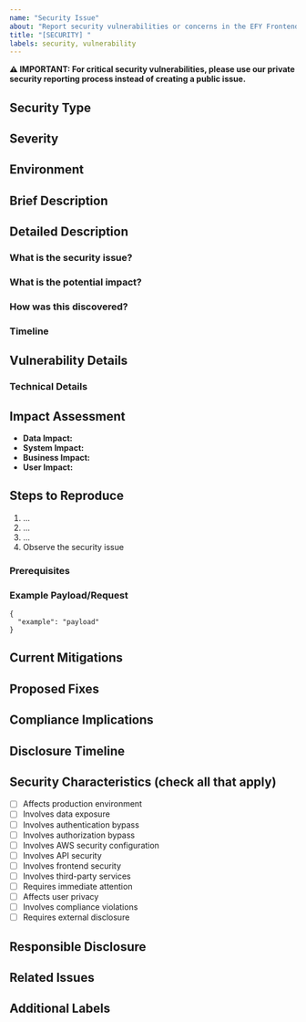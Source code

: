 ```yaml
---
name: "Security Issue"
about: "Report security vulnerabilities or concerns in the EFY Frontend platform"
title: "[SECURITY] "
labels: security, vulnerability
---
```


**⚠️ IMPORTANT: For critical security vulnerabilities, please use our private security reporting process instead of creating a public issue.**

## Security Type
<!-- e.g., Authentication, Authorization, Data Exposure, AWS Security, API Security, etc. -->

## Severity
<!-- Critical, High, Medium, Low -->

## Environment
<!-- Production, Staging, Development, All Environments, Local Development -->

## Brief Description
<!-- A concise summary of the security issue -->

## Detailed Description
### What is the security issue?
<!-- Describe the security vulnerability or concern in detail -->

### What is the potential impact?
<!-- Describe the potential impact on users, data, or systems -->

### How was this discovered?
<!-- How was this security issue found? -->

### Timeline
<!-- When was this issue discovered? Is it currently being exploited? -->

## Vulnerability Details
### Technical Details
<!-- Type of vulnerability, affected components, attack vector, proof of concept, etc. -->

## Impact Assessment
- **Data Impact:** <!-- What data could be exposed? How sensitive? How many users? -->
- **System Impact:** <!-- What systems or AWS resources could be compromised? -->
- **Business Impact:** <!-- Business, compliance, or reputational risks? -->
- **User Impact:** <!-- How could users be affected? -->

## Steps to Reproduce
1. ...
2. ...
3. ...
4. Observe the security issue

### Prerequisites
<!-- Required access, user role, data, tools, etc. -->

### Example Payload/Request
```
{
  "example": "payload"
}
```

## Current Mitigations
<!-- Describe any current security measures or mitigations -->

## Proposed Fixes
<!-- Suggest potential fixes or mitigation strategies -->

## Compliance Implications
<!-- Data protection regulations, industry standards, internal policies -->

## Disclosure Timeline
<!-- Discovery, reporting, remediation, public disclosure dates -->

## Security Characteristics (check all that apply)
- [ ] Affects production environment
- [ ] Involves data exposure
- [ ] Involves authentication bypass
- [ ] Involves authorization bypass
- [ ] Involves AWS security configuration
- [ ] Involves API security
- [ ] Involves frontend security
- [ ] Involves third-party services
- [ ] Requires immediate attention
- [ ] Affects user privacy
- [ ] Involves compliance violations
- [ ] Requires external disclosure

## Responsible Disclosure
<!-- Are you reporting this as part of responsible disclosure? If yes, provide contact info. -->

## Related Issues
<!-- e.g., Related to #123, Similar to #456, Follow-up to #789 -->

## Additional Labels
<!-- e.g., authentication, authorization, data-privacy, aws-security, etc. -->